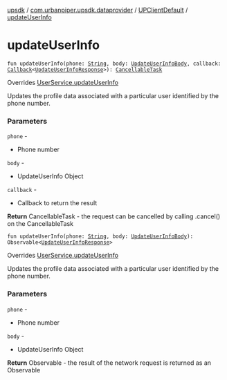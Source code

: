 [upsdk](../../index.md) / [com.urbanpiper.upsdk.dataprovider](../index.md) / [UPClientDefault](index.md) / [updateUserInfo](./update-user-info.md)

# updateUserInfo

`fun updateUserInfo(phone: `[`String`](https://kotlinlang.org/api/latest/jvm/stdlib/kotlin/-string/index.html)`, body: `[`UpdateUserInfoBody`](../../com.urbanpiper.upsdk.model/-update-user-info-body/index.md)`, callback: `[`Callback`](../-callback/index.md)`<`[`UpdateUserInfoResponse`](../../com.urbanpiper.upsdk.model.networkresponse/-update-user-info-response/index.md)`>): `[`CancellableTask`](../-cancellable-task/index.md)

Overrides [UserService.updateUserInfo](../-user-service/update-user-info.md)

Updates the profile data associated with a particular user identified by the phone number.

### Parameters

`phone` -
* Phone number

`body` -
* UpdateUserInfo Object

`callback` -
* Callback to return the result

**Return**
CancellableTask - the request can be cancelled by calling .cancel() on the CancellableTask

`fun updateUserInfo(phone: `[`String`](https://kotlinlang.org/api/latest/jvm/stdlib/kotlin/-string/index.html)`, body: `[`UpdateUserInfoBody`](../../com.urbanpiper.upsdk.model/-update-user-info-body/index.md)`): Observable<`[`UpdateUserInfoResponse`](../../com.urbanpiper.upsdk.model.networkresponse/-update-user-info-response/index.md)`>`

Overrides [UserService.updateUserInfo](../-user-service/update-user-info.md)

Updates the profile data associated with a particular user identified by the phone number.

### Parameters

`phone` -
* Phone number

`body` -
* UpdateUserInfo Object

**Return**
Observable - the result of the network request is returned as an Observable

